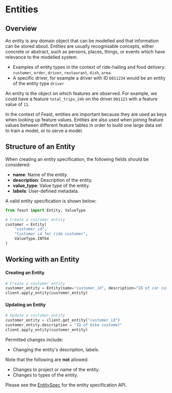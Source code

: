 # Entities

## Overview

An entity is any domain object that can be modelled and that information can be stored about. Entities are usually recognisable concepts, either concrete or abstract, such as persons, places, things, or events which have relevance to the modelled system.

* Examples of entity types in the context of ride-hailing and food delivery: `customer`, `order`, `driver`, `restaurant`, `dish`, `area`.
* A specific driver, for example a driver with ID `D011234` would be an entity of the entity type `driver`

An entity is the object on which features are observed. For example, we could have a feature `total_trips_24h` on the driver `D01123` with a feature value of `11`.

In the context of Feast, entities are important because they are used as keys when looking up feature values. Entities are also used when joining feature values between different feature tables in order to build one large data set to train a model, or to serve a model.

## Structure of an Entity

When creating an entity specification, the following fields should be considered:

* **name**: Name of the entity.
* **description**: Description of the entity.
* **value\_type**: Value type of the entity.
* **labels**: User-defined metadata.

A valid entity specification is shown below:

```python
from feast import Entity, ValueType

# Create a customer entity
customer = Entity(
    "customer_id",
    "Customer id for ride customer",
    ValueType.INT64
)
```

## Working with an Entity

#### Creating an Entity

```python
# Create a customer entity
customer_entity = Entity(name="customer_id", description="ID of car customer")
client.apply_entity(customer_entity)
```

#### Updating an Entity

```python
# Update a customer entity
customer_entity = client.get_entity("customer_id")
customer_entity.description = "ID of bike customer"
client.apply_entity(customer_entity)
```

Permitted changes include:

* Changing the entity's description, labels.

Note that the following are **not** allowed:

* Changes to project or name of the entity.
* Changes to types of the entity.

Please see the [EntitySpec](https://api.docs.feast.dev/grpc/feast.core.pb.html#EntitySpecV2) for the entity specification API.

